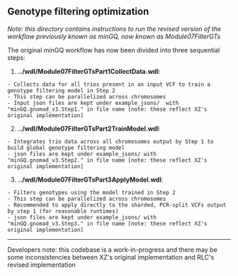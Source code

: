 ## Genotype filtering optimization  

_Note: this directory contains instructions to run the revised version of the workflow previously known as minGQ, now known as Module07FilterGTs_ 

The original minGQ workflow has now been divided into three sequential steps:

1. **../wdl/Module07FilterGTsPart1CollectData.wdl**:  
```
- Collects data for all trios present in an input VCF to train a genotype filtering model in Step 2 
- This step can be parallelized across chromosomes
- Input json files are kept under example_jsons/  with "minGQ.gnomad_v3.Step1." in file name [note: these reflect XZ's original implementation]
```

2. **../wdl/Module07FilterGTsPart2TrainModel.wdl**: 
```
- Integrates trio data across all chromosomes output by Step 1 to build global genotype filtering model  
- json files are kept under example_jsons/ with "minGQ.gnomad_v3.Step2." in file name [note: these reflect XZ's original implementation]
```

3. **../wdl/Module07FilterGTsPart3ApplyModel.wdl**: 
```
- Filters genotypes using the model trained in Step 2
- This step can be parallelized across chromosomes
- Recommended to apply directly to the sharded, PCR-split VCFs output by step 1 (for reasonable runtimes)
- json files are kept under example_jsons/ with "minGQ.gnomad_v3.Step3." in file name [note: these reflect XZ's original implementation]
```

---  

Developers note: this codebase is a work-in-progress and there may be some inconsistencies between XZ's original implementation and RLC's revised implementation  
